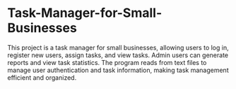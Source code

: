 # Task-Manager-for-Small-Businesses
This project is a task manager for small businesses, allowing users to log in, register new users, assign tasks, and view tasks. Admin users can generate reports and view task statistics. The program reads from text files to manage user authentication and task information, making task management efficient and organized.
